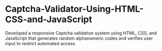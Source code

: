 # Captcha-Validator-Using-HTML-CSS-and-JavaScript
Developed a responsive Captcha validation system using HTML, CSS, and JavaScript that generates random alphanumeric codes and verifies user input to restrict automated access
